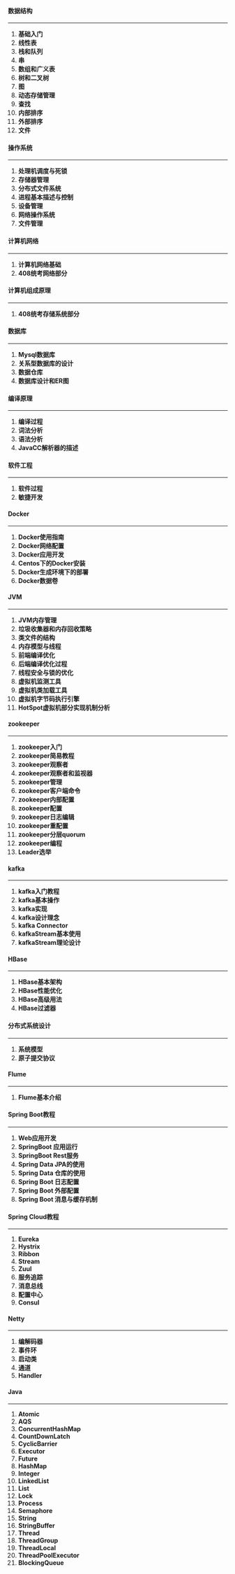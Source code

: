 #### **数据结构**

---

1. **基础入门**
2. **线性表**
3. **栈和队列**
4. **串**
5. **数组和广义表**
6. **树和二叉树**
7. **图**
8. **动态存储管理**
9. **查找**
10. **内部排序**
11. **外部排序**
12. **文件**



#### **操作系统**

---

1. **处理机调度与死锁**
2. **存储器管理**
3. **分布式文件系统**
4. **进程基本描述与控制**
5. **设备管理**
6. **网络操作系统**
7. **文件管理**



#### **计算机网络**

---

1. **计算机网络基础**
2. **408统考网络部分**



#### 计算机组成原理

---

1. **408统考存储系统部分**



#### **数据库**

---

1. **Mysql数据库**
2. **关系型数据库的设计**
3. **数据仓库**
4. **数据库设计和ER图**



#### 编译原理

---

1. **编译过程**
2. **词法分析**
3. **语法分析**
4. **JavaCC解析器的描述**



#### 软件工程

---

1. **软件过程**
2. **敏捷开发**



#### **Docker**

---

1. **Docker使用指南**
2. **Docker网络配置**
3. **Docker应用开发**
4. **Centos下的Docker安装**
5. **Docker生成环境下的部署**
6. **Docker数据卷**



#### **JVM**

---

1. **JVM内存管理**
2. **垃圾收集器和内存回收策略**
3. **类文件的结构**
4. **内存模型与线程**
5. **前端编译优化**
6. **后端编译优化过程**
7. **线程安全与锁的优化**
8. **虚拟机监测工具**
9. **虚拟机类加载工具**
10. **虚拟机字节码执行引擎**
11. **HotSpot虚拟机部分实现机制分析**



#### **zookeeper**

---

1. **zookeeper入门**
2. **zookeeper简易教程**
3. **zookeeper观察者**
4. **zookeeper观察者和监视器**
5. **zookeeper管理**
6. **zookeeper客户端命令**
7. **zookeeper内部配置**
8. **zookeeper配置**
9. **zookeeper日志编辑**
10. **zookeeper重配置**
11. **zookeeper分层quorum**
12. **zookeeper编程**
13. **Leader选举**



#### **kafka**

---

1. **kafka入门教程**
2. **kafka基本操作**
3. **kafka实现**
4. **kafka设计理念**
5. **kafka Connector**
6. **kafkaStream基本使用**
7. **kafkaStream理论设计**



#### **HBase**

---

1. **HBase基本架构**
2. **HBase性能优化**
3. **HBase高级用法**
4. **HBase过滤器**



#### **分布式系统设计**
---

1. **系统模型**
2. **原子提交协议**



#### Flume

---

1. **Flume基本介绍**



#### Spring Boot教程

---

1. **Web应用开发**
2. **SpringBoot 应用运行**
3. **SpringBoot Rest服务**
4. **Spring Data JPA的使用**
5. **Spring Data 仓库的使用**
6. **Spring Boot 日志配置**
7. **Spring Boot 外部配置**
8. **Spring Boot 消息与缓存机制**



#### Spring Cloud教程

---

1. **Eureka**
2. **Hystrix**
3. **Ribbon**
4. **Stream**
5. **Zuul**
6. **服务追踪**
7. **消息总线**
8. **配置中心**
9. **Consul**



#### Netty

---

1. **编解码器**
2. **事件环**
3. **启动类**
4. **通道**
5. **Handler**



#### Java

---

1. **Atomic**
2. **AQS**
3. **ConcurrentHashMap**
4. **CountDownLatch**
5. **CyclicBarrier**
6. **Executor**
7. **Future**
8. **HashMap**
9. **Integer**
10. **LinkedList**
11. **List**
12. **Lock**
13. **Process**
14. **Semaphore**
15. **String**
16. **StringBuffer**
17. **Thread**
18. **ThreadGroup**
19. **ThreadLocal**
20. **ThreadPoolExecutor**
21. **BlockingQueue**



